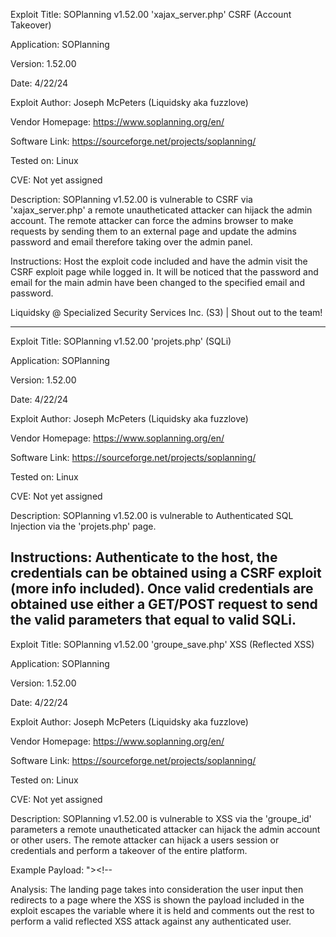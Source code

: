 Exploit Title: SOPlanning v1.52.00 'xajax_server.php' CSRF (Account Takeover)

Application: SOPlanning

Version: 1.52.00

Date: 4/22/24

Exploit Author: Joseph McPeters (Liquidsky aka fuzzlove)

Vendor Homepage: https://www.soplanning.org/en/

Software Link: https://sourceforge.net/projects/soplanning/

Tested on: Linux

CVE: Not yet assigned

Description: SOPlanning v1.52.00 is vulnerable to CSRF via 'xajax_server.php' a remote unautheticated attacker can hijack the admin account. The remote attacker can force the admins browser to make requests by sending them to an external page and update the admins password and email therefore taking over the admin panel.

Instructions: Host the exploit code included and have the admin visit the CSRF exploit page while logged in. It will be noticed that the password and email for the main admin have been changed to the specified email and password.

Liquidsky @ Specialized Security Services Inc. (S3) | Shout out to the team!

_________________________________________________________________________________________

Exploit Title: SOPlanning v1.52.00 'projets.php' (SQLi)

Application: SOPlanning

Version: 1.52.00

Date: 4/22/24

Exploit Author: Joseph McPeters (Liquidsky aka fuzzlove)

Vendor Homepage: https://www.soplanning.org/en/

Software Link: https://sourceforge.net/projects/soplanning/

Tested on: Linux

CVE: Not yet assigned

Description: SOPlanning v1.52.00 is vulnerable to Authenticated SQL Injection via the 'projets.php' page.

Instructions: Authenticate to the host, the credentials can be obtained using a CSRF exploit (more info included). Once valid credentials are obtained use either a GET/POST request to send the valid parameters that equal to valid SQLi.
---------------------------------------------------------------------------------------------

Exploit Title: SOPlanning v1.52.00 'groupe_save.php' XSS (Reflected XSS)

Application: SOPlanning

Version: 1.52.00

Date: 4/22/24

Exploit Author: Joseph McPeters (Liquidsky aka fuzzlove)

Vendor Homepage: https://www.soplanning.org/en/

Software Link: https://sourceforge.net/projects/soplanning/

Tested on: Linux

CVE: Not yet assigned

Description: SOPlanning v1.52.00 is vulnerable to XSS via the 'groupe_id' parameters a remote unautheticated attacker can hijack the admin account or other users. The remote attacker can hijack a users session or credentials and perform a takeover of the entire platform.

Example Payload:
"><script>alert('LiQUiDSKY')</script><!--

Analysis: The landing page takes into consideration the user input then redirects to a page where the XSS is shown the payload included in the exploit escapes the variable where it is held and comments out the rest to perform a valid reflected XSS attack against any authenticated user.
